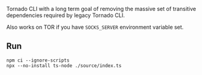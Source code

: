 Tornado CLI with a long term goal of removing the massive set of transitive dependencies required by legacy Tornado CLI.

Also works on TOR if you have `SOCKS_SERVER` environment variable set.

## Run

```
npm ci --ignore-scripts
npx --no-install ts-node ./source/index.ts
```

